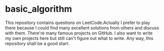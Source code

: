 # basic_algorithm

This repository contains questions on LeetCode.Actually I prefer to play there because I could find many excellent solutions from others and discuss with them.
There're many famous projects on GitHub. I also want to write my own projects here but still can't figure out what to write. Any way, this repository shall be a good start.

